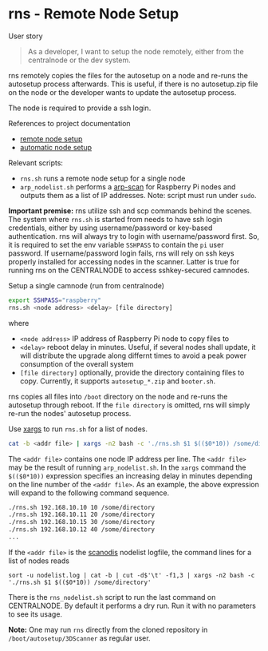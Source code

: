 # rns - Remote Node Setup

User story
> As a developer, I want to setup the node remotely, either from the centralnode or the dev system. 

rns remotely copies the files for the autosetup on a node and re-runs the autosetup process afterwards. This is useful, if there is no autosetup.zip file on the node or the developer wants to update the autosetup process. 

The node is required to provide a ssh login. 

References to project documentation 

* [remote node setup](../../docs/README.md#software-update-process)
* [automatic node setup](../../docs/autosetup.md)

Relevant scripts:

* `rns.sh` runs a remote node setup for a single node 
* `arp_nodelist.sh` performs a [arp-scan](https://linux.die.net/man/1/arp-scan) for Raspberry Pi nodes and outputs them as a list of IP addresses. Note: script must run under `sudo`.

**Important premise:** rns utilize ssh and scp commands behind the scenes. The system where `rns.sh` is started from needs to have ssh login credentials, either by using username/password or key-based authentication. rns will always try to login with username/password first. So, it is required to set the env variable `SSHPASS` to contain the `pi` user password. If username/password login fails, rns will rely on ssh keys properly installed for accessing nodes in the scanner. Latter is true for running rns on the CENTRALNODE to access sshkey-secured camnodes. 

Setup a single camnode (run from centralnode)

```bash
export SSHPASS="raspberry"
rns.sh <node address> <delay> [file directory]
``` 

where

* `<node address>` IP address of Raspberry Pi node to copy files to
* `<delay>` reboot delay in minutes. Useful, if several nodes shall update, it will distribute the upgrade along differnt times to avoid a peak power consumption of the overall system
* `[file directory]` optionally, provide the directory containing files to copy.  Currently, it supports `autosetup_*.zip` and `booter.sh`. 

rns copies all files into `/boot` directory on the node and re-runs the autosetup through reboot. If the `file directory` is omitted, rns will simply re-run the nodes' autosetup process.

Use [xargs](https://man7.org/linux/man-pages/man1/xargs.1.html) to run `rns.sh` for a list of nodes. 

```bash
cat -b <addr file> | xargs -n2 bash -c './rns.sh $1 $(($0*10)) /some/directory'
```

The `<addr file>` contains one node IP address per line. The `<addr file>` may be the result of running `arp_nodelist.sh`. In the `xargs` command the `$(($0*10))` expression specifies an increasing delay in minutes depending on the line number of the `<addr file>`. As an example, the above expression will expand to the following command sequence.

```bash
./rns.sh 192.168.10.10 10 /some/directory
./rns.sh 192.168.10.11 20 /some/directory
./rns.sh 192.168.10.15 30 /some/directory
./rns.sh 192.168.10.12 40 /some/directory
...
```

If the `<addr file>` is the [scanodis](../scanodis) nodelist logfile, the command lines for a list of nodes reads 

```
sort -u nodelist.log | cat -b | cut -d$'\t' -f1,3 | xargs -n2 bash -c './rns.sh $1 $(($0*10)) /some/directory'
```

There is the `rns_nodelist.sh` script to run the last command on CENTRALNODE. By default it performs a dry run. Run it with no parameters to see its usage.

**Note:** One may run `rns` directly from the cloned repository in `/boot/autosetup/3DScanner` as regular user. 